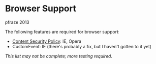 Browser Support
===============

pfraze 2013

The following features are required for browser support:

 - <a target="_top" href="http://caniuse.com/#search=CSP">Content Security Policy</a>: IE, Opera
 - CustomEvent: IE (there's probably a fix, but I haven't gotten to it yet)

 *This list may not be complete; more testing required.*